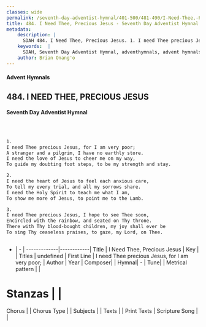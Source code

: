 ```yaml
---
classes: wide
permalink: /seventh-day-adventist-hymnal/401-500/481-490/I-Need-Thee,-Precious-Jesus/
title: 484. I Need Thee, Precious Jesus - Seventh Day Adventist Hymnal
metadata:
    description: |
      SDAH 484. I Need Thee, Precious Jesus. 1. I need Thee precious Jesus, for I am very poor; A stranger and a pilgrim, I have no earthly store. I need the love of Jesus to cheer me on my way, To guide my doubting foot steps, to be my strength and stay.
    keywords:  |
      SDAH, Seventh Day Adventist Hymnal, adventhymnals, advent hymnals, I Need Thee, Precious Jesus, I need Thee precious Jesus, for I am very poor; 
    author: Brian Onang'o
---
```


#### Advent Hymnals
## 484. I NEED THEE, PRECIOUS JESUS
#### Seventh Day Adventist Hymnal

```txt



1.
I need Thee precious Jesus, for I am very poor;
A stranger and a pilgrim, I have no earthly store.
I need the love of Jesus to cheer me on my way,
To guide my doubting foot steps, to be my strength and stay.

2.
I need the heart of Jesus to feel each anxious care,
To tell my every trial, and all my sorrows share.
I need the Holy Spirit to teach me what I am,
To show me more of Jesus, to point me to the Lamb.

3.
I need Thee precious Jesus, I hope to see Thee soon,
Encircled with the rainbow, and seated on Thy throne.
There with Thy blood-bought children, my joy shall ever be
To sing Thy ceaseless praises, to gaze, my Lord, on Thee.



```

- |   -  |
-------------|------------|
Title | I Need Thee, Precious Jesus |
Key |  |
Titles | undefined |
First Line | I need Thee precious Jesus, for I am very poor; |
Author | 
Year | 
Composer|  |
Hymnal|  - |
Tune|  |
Metrical pattern | |
# Stanzas |  |
Chorus |  |
Chorus Type |  |
Subjects |  |
Texts |  |
Print Texts | 
Scripture Song |  |
  
